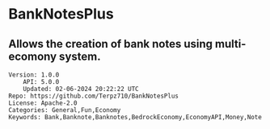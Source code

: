 # BankNotesPlus
## Allows the creation of bank notes using multi-ecomony system.
```properties
Version: 1.0.0
    API: 5.0.0
    Updated: 02-06-2024 20:22:22 UTC
Repo: https://github.com/Terpz710/BankNotesPlus
License: Apache-2.0
Categories: General,Fun,Economy
Keywords: Bank,Banknote,Banknotes,BedrockEconomy,EconomyAPI,Money,Note
```
